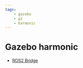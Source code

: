 ```yaml
---
tags:
    - gazebo
    - gz
    - harmonic
---
```


# Gazebo harmonic

- [ROS2 Bridge](ros_gazebo_bridge.md)